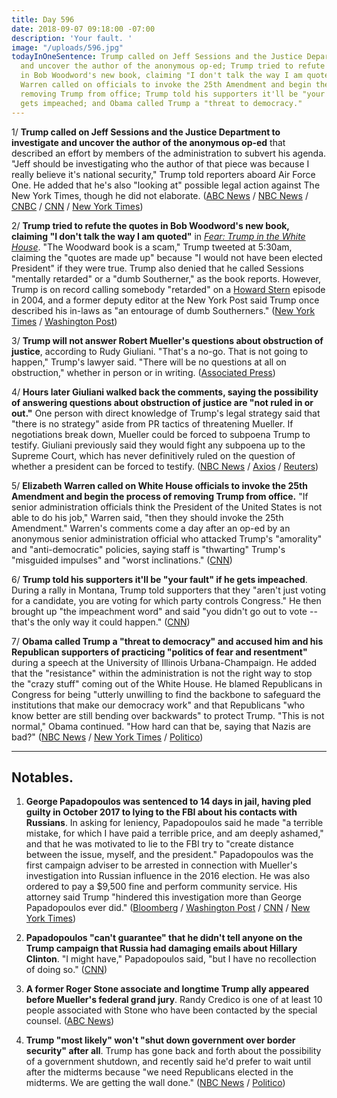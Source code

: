```yaml
---
title: Day 596
date: 2018-09-07 09:18:00 -07:00
description: 'Your fault. '
image: "/uploads/596.jpg"
todayInOneSentence: Trump called on Jeff Sessions and the Justice Department to investigate
  and uncover the author of the anonymous op-ed; Trump tried to refute the quotes
  in Bob Woodword's new book, claiming "I don't talk the way I am quoted"; Elizabeth
  Warren called on officials to invoke the 25th Amendment and begin the process of
  removing Trump from office; Trump told his supporters it'll be "your fault" if he
  gets impeached; and Obama called Trump a "threat to democracy."
---
```


1/ **Trump called on Jeff Sessions and the Justice Department to investigate and uncover the author of the anonymous op-ed** that described an effort by members of the administration to subvert his agenda. "Jeff should be investigating who the author of that piece was because I really believe it's national security," Trump told reporters aboard Air Force One. He added that he's also "looking at" possible legal action against The New York Times, though he did not elaborate. ([ABC News](https://abcnews.go.com/Politics/trump-calls-justice-department-investigate-author-times-op/story?id=57673138) / [NBC News](https://www.nbcnews.com/politics/donald-trump/trump-calls-sessions-investigate-anonymous-author-resistance-op-ed-n907536) / [CNBC](https://www.cnbc.com/2018/09/07/trump-wants-jeff-sessions-to-investigate-writer-of-anonymous-nyt-op-ed.html) / [CNN](https://www.cnn.com/2018/09/07/politics/donald-trump-jeff-sessions-investigation/index.html) / [New York Times](https://www.nytimes.com/2018/09/07/us/politics/trump-investigation-times-op-ed.html))

2/ **Trump tried to refute the quotes in Bob Woodword's new book, claiming "I don't talk the way I am quoted"** in *[Fear: Trump in the White House](https://amzn.to/2QdPrsn)*. "The Woodward book is a scam," Trump tweeted at 5:30am, claiming the "quotes are made up" because "I would not have been elected President" if they were true. Trump also denied that he called Sessions "mentally retarded" or a "dumb Southerner," as the book reports. However, Trump is on record calling somebody "retarded" on a [Howard Stern](http://www.trumponstern.com/episode/auto-draft-6/) episode in 2004, and a former deputy editor at the New York Post said Trump once described his in-laws as "an entourage of dumb Southerners." ([New York Times](https://www.nytimes.com/2018/09/07/us/politics/trump-dumb-southerner-retarded.html) / [Washington Post](https://www.washingtonpost.com/politics/i-dont-talk-the-way-i-am-quoted-trump-offers-fresh-criticism-of-woodward-book/2018/09/07/29d215ce-b292-11e8-9a6a-565d92a3585d_story.html?utm_term=.efdfb63c3869))

3/ **Trump will not answer Robert Mueller's questions about obstruction of justice**, according to Rudy Giuliani. "That's a no-go. That is not going to happen," Trump's lawyer said. "There will be no questions at all on obstruction," whether in person or in writing. ([Associated Press](https://apnews.com/fd82c9d1dab7431db1635d9473c3d30e))

4/ **Hours later Giuliani walked back the comments, saying the possibility of answering questions about obstruction of justice are "not ruled in or out."** One person with direct knowledge of Trump's legal strategy said that "there is no strategy" aside from PR tactics of threatening Mueller. If negotiations break down, Mueller could be forced to subpoena Trump to testify. Giuliani previously said they would fight any subpoena up to the Supreme Court, which has never definitively ruled on the question of whether a president can be forced to testify. ([NBC News](https://www.nbcnews.com/politics/donald-trump/giuliani-says-trump-will-not-answer-investigators-obstruction-questions-n907316) / [Axios](https://www.axios.com/mueller-investigation-trump-subpoena-501c5b82-52ca-4ede-80e0-6e63cc00ba8b.html) / [Reuters](https://www.reuters.com/article/us-usa-trump-russia/mueller-hardens-stance-on-trump-interview-in-russia-probe-giuliani-says-idUSKCN1LN01W))

5/ **Elizabeth Warren called on White House officials to invoke the 25th Amendment and begin the process of removing Trump from office.** "If senior administration officials think the President of the United States is not able to do his job," Warren said, "then they should invoke the 25th Amendment." Warren's comments come a day after an op-ed by an anonymous senior administration official who attacked Trump's "amorality" and "anti-democratic" policies, saying staff is "thwarting" Trump's "misguided impulses" and "worst inclinations." ([CNN](https://www.cnn.com/2018/09/06/politics/elizabeth-warren-25th-amendment/index.html))

6/ **Trump told his supporters it'll be "your fault" if he gets impeached**. During a rally in Montana, Trump told supporters that they "aren't just voting for a candidate, you are voting for which party controls Congress." He then brought up "the impeachment word" and said "you didn't go out to vote -- that's the only way it could happen." ([CNN](https://www.cnn.com/2018/09/06/politics/trump-impeach-your-fault/index.html))

7/ **Obama called Trump a "threat to democracy" and accused him and his Republican supporters of practicing "politics of fear and resentment"** during a speech at the University of Illinois Urbana-Champaign. He added that the "resistance" within the administration is not the right way to stop the "crazy stuff" coming out of the White House. He blamed Republicans in Congress for being "utterly unwilling to find the backbone to safeguard the institutions that make our democracy work" and that Republicans "who know better are still bending over backwards" to protect Trump. "This is not normal," Obama continued. "How hard can that be, saying that Nazis are bad?" ([NBC News](https://www.nbcnews.com/politics/elections/obama-slams-crazy-stuff-coming-out-trump-white-house-hits-n907546) / [New York Times](https://www.nytimes.com/2018/09/07/us/politics/obama-2018-campaign-trump.html) / [Politico](https://www.politico.com/story/2018/09/07/obama-says-trump-has-pushed-america-to-a-pivotal-moment-810650))

---

## Notables.

1. **George Papadopoulos was sentenced to 14 days in jail, having pled guilty in October 2017 to lying to the FBI about his contacts with Russians**. In asking for leniency, Papadopoulos said he made "a terrible mistake, for which I have paid a terrible price, and am deeply ashamed," and that he was motivated to lie to the FBI try to "create distance between the issue, myself, and the president." Papadopoulos was the first campaign adviser to be arrested in connection with Mueller's investigation into Russian influence in the 2016 election. He was also ordered to pay a $9,500 fine and perform community service. His attorney said Trump "hindered this investigation more than George Papadopoulos ever did." ([Bloomberg](https://www.bloomberg.com/news/articles/2018-09-07/ex-trump-campaign-aide-gets-14-days-in-jail-in-russia-probe) / [Washington Post](https://www.washingtonpost.com/local/public-safety/former-trump-adviser-george-papadopoulos-sentenced-to-14-days-in-plea-deal-with-mueller-probe/2018/09/07/bef367a2-b210-11e8-aed9-001309990777_story.html) / [CNN](https://www.cnn.com/2018/09/07/politics/george-papadopoulos-sentencing-hearing/index.html) / [New York Times](https://www.nytimes.com/2018/09/07/us/politics/george-papadopoulos-sentencing-special-counsel-investigation.html))

2. **Papadopoulos "can't guarantee" that he didn't tell anyone on the Trump campaign that Russia had damaging emails about Hillary Clinton**. "I might have," Papadopoulos said, "but I have no recollection of doing so." ([CNN](https://www.cnn.com/2018/09/07/politics/george-papadopoulos-interview-documentary/index.html))

3. **A former Roger Stone associate and longtime Trump ally appeared before Mueller's federal grand jury**. Randy Credico is one of at least 10 people associated with Stone who have been contacted by the special counsel. ([ABC News](https://abcnews.go.com/Politics/roger-stone-associate-appears-mueller-grand-jury/story?id=57657066))

4. **Trump "most likely" won't "shut down government over border security" after all**. Trump has gone back and forth about the possibility of a government shutdown, and recently said he'd prefer to wait until after the midterms because "we need Republicans elected in the midterms. We are getting the wall done." ([NBC News](https://www.cnbc.com/2018/09/07/trump-if-up-to-me-id-shut-down-the-government-over-border-security.html) / [Politico](https://www.politico.com/story/2018/09/07/trump-government-shutdown-border-wall-810638))
